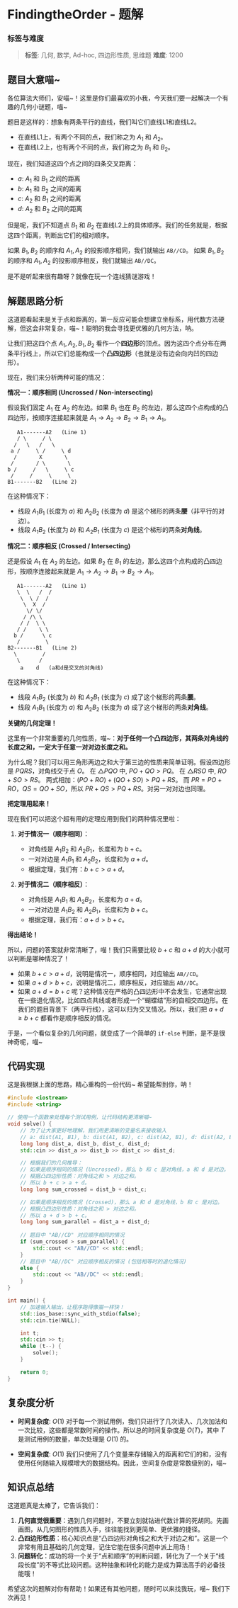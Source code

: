 # FindingtheOrder - 题解

### 标签与难度
> **标签**: 几何, 数学, Ad-hoc, 四边形性质, 思维题
> **难度**: 1200

## 题目大意喵~

各位算法大师们，安喵~！这里是你们最喜欢的小我，今天我们要一起解决一个有趣的几何小谜题，喵~

题目是这样的：想象有两条平行的直线，我们叫它们直线L1和直线L2。
- 在直线L1上，有两个不同的点，我们称之为 $A_1$ 和 $A_2$。
- 在直线L2上，也有两个不同的点，我们称之为 $B_1$ 和 $B_2$。

现在，我们知道这四个点之间的四条交叉距离：
- $a$: $A_1$ 和 $B_1$ 之间的距离
- $b$: $A_1$ 和 $B_2$ 之间的距离
- $c$: $A_2$ 和 $B_1$ 之间的距离
- $d$: $A_2$ 和 $B_2$ 之间的距离

但是呢，我们不知道点 $B_1$ 和 $B_2$ 在直线L2上的具体顺序。我们的任务就是，根据这四个距离，判断出它们的相对顺序。

如果 $B_1, B_2$ 的顺序和 $A_1, A_2$ 的投影顺序相同，我们就输出 `AB//CD`。
如果 $B_1, B_2$ 的顺序和 $A_1, A_2$ 的投影顺序相反，我们就输出 `AB//DC`。

是不是听起来很有趣呀？就像在玩一个连线猜谜游戏！

## 解题思路分析

这道题看起来是关于点和距离的，第一反应可能会想建立坐标系，用代数方法硬解，但这会非常复杂，喵~！聪明的我会寻找更优雅的几何方法，呐。

让我们把这四个点 $A_1, A_2, B_1, B_2$ 看作一个**四边形**的顶点。因为这四个点分布在两条平行线上，所以它们总能构成一个**凸四边形**（也就是没有边会向内凹的四边形）。

现在，我们来分析两种可能的情况：

**情况一：顺序相同 (Uncrossed / Non-intersecting)**

假设我们固定 $A_1$ 在 $A_2$ 的左边。如果 $B_1$ 也在 $B_2$ 的左边，那么这四个点构成的凸四边形，按顺序连接起来就是 $A_1 \rightarrow A_2 \rightarrow B_2 \rightarrow B_1 \rightarrow A_1$。

```
   A1-------A2   (Line 1)
   / \     / \
  /   \   /   \
 a /     \ /     \ d
  /       X       \
 /       / \       \
b /     /   \     \ c
 /     /     \     \
B1-------B2   (Line 2)
```

在这种情况下：
- 线段 $A_1B_1$ (长度为 $a$) 和 $A_2B_2$ (长度为 $d$) 是这个梯形的两条**腰**（非平行的对边）。
- 线段 $A_1B_2$ (长度为 $b$) 和 $A_2B_1$ (长度为 $c$) 是这个梯形的两条**对角线**。

**情况二：顺序相反 (Crossed / Intersecting)**

还是假设 $A_1$ 在 $A_2$ 的左边。如果 $B_2$ 在 $B_1$ 的左边，那么这四个点构成的凸四边形，按顺序连接起来就是 $A_1 \rightarrow A_2 \rightarrow B_1 \rightarrow B_2 \rightarrow A_1$。

```
   A1-------A2   (Line 1)
   \  \   /  /
    \  \ /  /
     \  X  /
      \/ \/
     / /\ \
    / /  \ \
   / /    \ \
  b /      \ c
   /        \
B2-------B1   (Line 2)
  \        /
   \      /
    a    d   (a和d是交叉的对角线)
```

在这种情况下：
- 线段 $A_1B_2$ (长度为 $b$) 和 $A_2B_1$ (长度为 $c$) 成了这个梯形的两条**腰**。
- 线段 $A_1B_1$ (长度为 $a$) 和 $A_2B_2$ (长度为 $d$) 成了这个梯形的两条**对角线**。

**关键的几何定理！**

这里有一个非常重要的几何性质，喵~：**对于任何一个凸四边形，其两条对角线的长度之和，一定大于任意一对对边长度之和。**

为什么呢？我们可以用三角形两边之和大于第三边的性质来简单证明。假设四边形是 $PQRS$，对角线交于点 $O$。
在 $\triangle PQO$ 中, $PO+QO > PQ$。
在 $\triangle RSO$ 中, $RO+SO > RS$。
两式相加：$(PO+RO) + (QO+SO) > PQ+RS$。
而 $PR = PO+RO$，$QS = QO+SO$，所以 $PR+QS > PQ+RS$。对另一对对边也同理。

**把定理用起来！**

现在我们可以把这个超有用的定理应用到我们的两种情况里啦：

1.  **对于情况一（顺序相同）**：
    - 对角线是 $A_1B_2$ 和 $A_2B_1$，长度和为 $b+c$。
    - 一对对边是 $A_1B_1$ 和 $A_2B_2$，长度和为 $a+d$。
    - 根据定理，我们有：$b+c > a+d$。

2.  **对于情况二（顺序相反）**：
    - 对角线是 $A_1B_1$ 和 $A_2B_2$，长度和为 $a+d$。
    - 一对对边是 $A_1B_2$ 和 $A_2B_1$，长度和为 $b+c$。
    - 根据定理，我们有：$a+d > b+c$。

**得出结论！**

所以，问题的答案就非常清晰了，喵！我们只需要比较 $b+c$ 和 $a+d$ 的大小就可以判断是哪种情况了！

- 如果 $b+c > a+d$，说明是情况一，顺序相同，对应输出 `AB//CD`。
- 如果 $a+d > b+c$，说明是情况二，顺序相反，对应输出 `AB//DC`。
- 如果 $a+d = b+c$ 呢？这种情况在严格的凸四边形中不会发生，它通常出现在一些退化情况，比如四点共线或者形成一个“蝴蝶结”形的自相交四边形。在我们的题目背景下（两平行线），这可以归为交叉情况。所以，我们把 $a+d \ge b+c$ 都看作是顺序相反的情况。

于是，一个看似复杂的几何问题，就变成了一个简单的 `if-else` 判断，是不是很神奇呢，喵~

## 代码实现

这是我根据上面的思路，精心重构的一份代码~ 希望能帮到你，呐！

```cpp
#include <iostream>
#include <string>

// 使用一个函数来处理每个测试用例，让代码结构更清晰喵~
void solve() {
    // 为了让大家更好地理解，我们用更清晰的变量名来接收输入
    // a: dist(A1, B1), b: dist(A1, B2), c: dist(A2, B1), d: dist(A2, B2)
    long long dist_a, dist_b, dist_c, dist_d;
    std::cin >> dist_a >> dist_b >> dist_c >> dist_d;

    // 根据我们的几何推导：
    // 如果是顺序相同的情况 (Uncrossed)，那么 b 和 c 是对角线，a 和 d 是对边。
    // 根据凸四边形性质：对角线之和 > 对边之和。
    // 所以 b + c > a + d。
    long long sum_crossed = dist_b + dist_c;

    // 如果是顺序相反的情况 (Crossed)，那么 a 和 d 是对角线，b 和 c 是对边。
    // 根据凸四边形性质：对角线之和 > 对边之和。
    // 所以 a + d > b + c。
    long long sum_parallel = dist_a + dist_d;
    
    // 题目中 "AB//CD" 对应顺序相同的情况
    if (sum_crossed > sum_parallel) {
        std::cout << "AB//CD" << std::endl;
    } 
    // 题目中 "AB//DC" 对应顺序相反的情况 (包括相等时的退化情况)
    else {
        std::cout << "AB//DC" << std::endl;
    }
}

int main() {
    // 加速输入输出，让程序跑得像猫一样快！
    std::ios_base::sync_with_stdio(false);
    std::cin.tie(NULL);

    int t;
    std::cin >> t;
    while (t--) {
        solve();
    }

    return 0;
}
```

## 复杂度分析

- **时间复杂度**: $O(1)$
  对于每一个测试用例，我们只进行了几次读入、几次加法和一次比较，这些都是常数时间的操作。所以总的时间复杂度是 $O(T)$，其中 $T$ 是测试用例的数量，单次处理是 $O(1)$ 的。

- **空间复杂度**: $O(1)$
  我们只使用了几个变量来存储输入的距离和它们的和，没有使用任何随输入规模增大的数据结构。因此，空间复杂度是常数级别的，喵~

## 知识点总结

这道题真是太棒了，它告诉我们：

1.  **几何直觉很重要**：遇到几何问题时，不要立刻就钻进代数计算的死胡同。先画画图，从几何图形的性质入手，往往能找到更简单、更优雅的捷径。
2.  **凸四边形性质**：核心知识点是“凸四边形对角线之和大于对边之和”。这是一个非常有用且基础的几何定理，记住它能在很多问题中派上用场！
3.  **问题转化**：成功的将一个关于“点和顺序”的判断问题，转化为了一个关于“线段长度”的不等式比较问题。这种抽象和转化的能力是成为算法高手的必备技能哦！

希望这次的题解对你有帮助！如果还有其他问题，随时可以来找我玩，喵~ 我们下次再见！